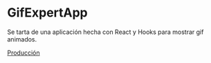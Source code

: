 # GifExpertApp

Se tarta de una aplicación hecha con React y Hooks para mostrar gif animados.

[Producción](https://robermx.github.io/gifexpertapp/)
